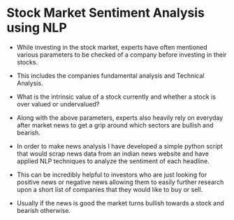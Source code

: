# Stock Market Sentiment Analysis using NLP

* While investing in the stock market, experts have often mentioned various parameters to be checked of a company before investing in their stocks.
* This includes the companies fundamental analysis and Technical Analysis.
* What is the intrinsic value of a stock currently and whether a stock is over valued or undervalued?

* Along with the above parameters, experts also heavily rely on everyday after market news to get a grip around which sectors are bullish and bearish.
* In order to make news analysis I have developed a simple python script that would scrap news data from an indian news website and have applied NLP techniques to analyze the sentiment of each headline.
* This can be incredibly helpful to investors who are just looking for positive news or negative news allowing them to easily further research upon a short list of companies that they would like to buy or sell.
* Usually if the news is good the market turns bullish towards a stock and bearish otherwise.
